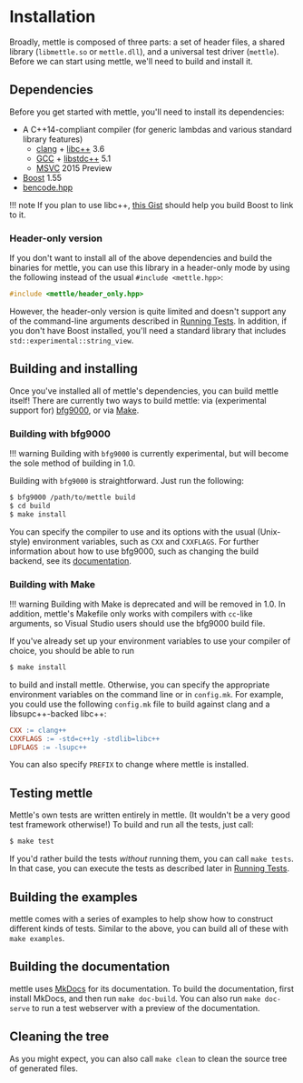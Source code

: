 # Installation

Broadly, mettle is composed of three parts: a set of header files, a shared
library (`libmettle.so` or `mettle.dll`), and a universal test driver
(`mettle`). Before we can start using mettle, we'll need to build and install
it.

## Dependencies

Before you get started with mettle, you'll need to install its dependencies:

* A C++14-compliant compiler (for generic lambdas and various standard library
  features)
     * [clang](http://clang.llvm.org/) + [libc++](http://libcxx.llvm.org/) 3.6
     * [GCC](https://gcc.gnu.org/) + [libstdc++](https://gcc.gnu.org/libstdc++/)
       5.1
     * [MSVC](http://www.visualstudio.com/) 2015 Preview
* [Boost](http://www.boost.org/) 1.55
* [bencode.hpp](https://github.com/jimporter/bencode.hpp)

!!! note
    If you plan to use libc++,
    [this Gist](https://gist.github.com/jimporter/10442880) should help you
    build Boost to link to it.

### Header-only version

If you don't want to install all of the above dependencies and build the
binaries for mettle, you can use this library in a header-only mode by using
the following instead of the usual `#include <mettle.hpp>`:

```c++
#include <mettle/header_only.hpp>
```

However, the header-only version is quite limited and doesn't support any of the
command-line arguments described in [Running Tests](running-tests.md). In
addition, if you don't have Boost installed, you'll need a standard library that
includes `std::experimental::string_view`.

## Building and installing

Once you've installed all of mettle's dependencies, you can build mettle itself!
There are currently two ways to build mettle: via (experimental support for)
[bfg9000](https://github.com/jimporter/bfg9000), or via
[Make](https://www.gnu.org/software/make/).

### Building with bfg9000

!!! warning
    Building with `bfg9000` is currently experimental, but will become the sole
    method of building in 1.0.

Building with `bfg9000` is straightforward. Just run the following:

```sh
$ bfg9000 /path/to/mettle build
$ cd build
$ make install
```

You can specify the compiler to use and its options with the usual (Unix-style)
environment variables, such as `CXX` and `CXXFLAGS`. For further information
about how to use bfg9000, such as changing the build backend, see its
[documentation](https://github.com/jimporter/bfg9000).

### Building with Make

!!! warning
    Building with Make is deprecated and will be removed in 1.0. In addition,
    mettle's Makefile only works with compilers with `cc`-like arguments, so
    Visual Studio users should use the bfg9000 build file.

If you've already set up your environment variables to use your compiler of
choice, you should be able to run

```sh
$ make install
```

to build and install mettle. Otherwise, you can specify the appropriate
environment variables on the command line or in `config.mk`. For example, you
could use the following `config.mk` file to build against clang and a
libsupc++-backed libc++:

```Makefile
CXX := clang++
CXXFLAGS := -std=c++1y -stdlib=libc++
LDFLAGS := -lsupc++
```

You can also specify `PREFIX` to change where mettle is installed.

## Testing mettle

Mettle's own tests are written entirely in mettle. (It wouldn't be a very good
test framework otherwise!) To build and run all the tests, just call:

```sh
$ make test
```

If you'd rather build the tests *without* running them, you can call
`make tests`. In that case, you can execute the tests as described later in
[Running Tests](running-tests.md).

## Building the examples

mettle comes with a series of examples to help show how to construct different
kinds of tests. Similar to the above, you can build all of these with
`make examples`.

## Building the documentation

mettle uses [MkDocs](http://www.mkdocs.org/) for its documentation. To build the
documentation, first install MkDocs, and then run `make doc-build`. You can also
run `make doc-serve` to run a test webserver with a preview of the
documentation.

## Cleaning the tree

As you might expect, you can also call `make clean` to clean the source tree of
generated files.
